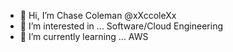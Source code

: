 - 👋 Hi, I’m Chase Coleman @xXccoleXx
- 👀 I’m interested in ... Software/Cloud Engineering
- 🌱 I’m currently learning ... AWS
